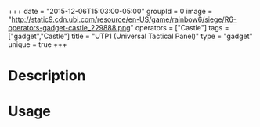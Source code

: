 +++
date = "2015-12-06T15:03:00-05:00"
groupId = 0
image = "http://static9.cdn.ubi.com/resource/en-US/game/rainbow6/siege/R6-operators-gadget-castle_229888.png"
operators = ["Castle"]
tags = ["gadget","Castle"]
title = "UTP1 (Universal Tactical Panel)"
type = "gadget"
unique = true
+++

# Description

# Usage
